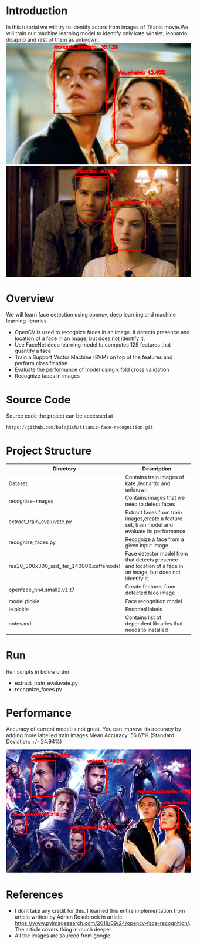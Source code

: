 # Introduction
In this tutorial we will try to identify actors from images of Titanic movie.We will train our machine learning model to identify only kate winslet, leonardo dicaprio and rest of them as unknown.
![leonardo dicaprio and kate winslet](readme-images/leonardo-Kate.png "leonardo dicaprio and kate winslet")
![Unknow and kate winslet ](readme-images/unknown-kate.png "Unknow and kate winslet")
# Overview
We will learn face detection using opencv, deep learning and machine learning libraries.
* OpenCV is used to recognize faces in an image. It detects presence and location of a face in an image, but does not identify it.
* Use FaceNet deep learning model to computes 128 features that quantify a face
* Train a Support Vector Machine (SVM) on top of the features and perform classification
* Evaluate the performance of model using k fold cross validation
* Recognize faces in images
# Source Code
Source code the project can be accessed at
    
    https://github.com/balajich/titanic-face-recognition.git
    
# Project Structure

Directory|Description
---|---
Dataset| Contains train images of kate ,leonardo and unknown
recognize-images| Contains images that we need to detect faces
extract_train_evaluvate.py| Extract faces from train images,create a feature set, train model and evaluate its performance
recognize_faces.py| Recognize a face from a given input image
res10_300x300_ssd_iter_140000.caffemodel|  Face detector model from that detects presence and location of a face in an image, but does not identify it.
openface_nn4.small2.v1.t7| Create features from detected face image
model.pickle| Face recognition model
le.pickle| Encoded labels
notes.md| Contains list of dependent libraries that needs to installed


# Run 
Run scripts in below order
* extract_train_evaluvate.py
* recognize_faces.py
# Performance
Accuracy of current model is not great. You can improve its accuracy by adding more labelled train images 
Mean Accuracy: 56.67% (Standard Deviation: +/- 24.94%)

![leonardo dicaprio,kate winslet and Avengers](readme-images/avengers-kate-leonardo.png "leonardo dicaprio,kate winslet and Avengers")
# References
* I dont take any credit for this. I learned this entire implementation from article written by Adrian Rosebrock  in article https://www.pyimagesearch.com/2018/09/24/opencv-face-recognition/. The article covers thing in much deeper
* All the images are sourced from google
  